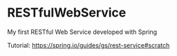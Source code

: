 # RESTfulWebService
My first RESTful Web Service developed with Spring

Tutorial:
https://spring.io/guides/gs/rest-service#scratch
